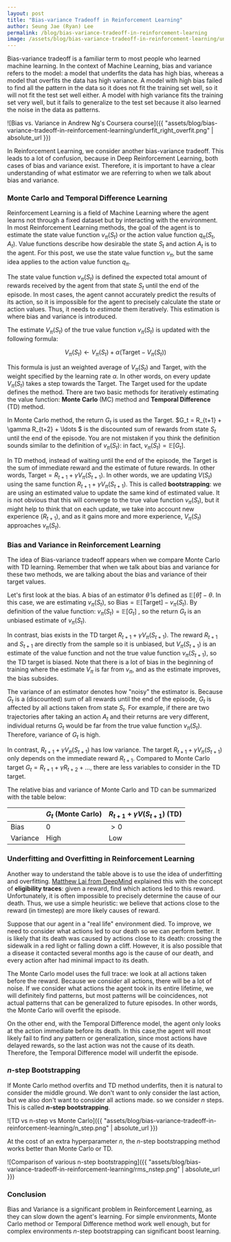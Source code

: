 ```yaml
---
layout: post
title: "Bias-variance Tradeoff in Reinforcement Learning"
author: Seung Jae (Ryan) Lee
permalink: /blog/bias-variance-tradeoff-in-reinforcement-learning
image: /assets/blog/bias-variance-tradeoff-in-reinforcement-learning/underfit_right_overfit.png
---
```


Bias-variance tradeoff is a familiar term to most people who learned machine learning. In the context of Machine Learning, bias and variance refers to the model: a model that underfits the data has high bias, whereas a model that overfits the data has high variance. A model with high bias failed to find all the pattern in the data so it does not fit the training set well, so it will not fit the test set well either. A model with high variance fits the training set very well, but it fails to generalize to the test set because it also learned the noise in the data as patterns.

![Bias vs. Variance in Andrew Ng's Coursera course]({{ "assets/blog/bias-variance-tradeoff-in-reinforcement-learning/underfit_right_overfit.png" | absolute_url }})

In Reinforcement Learning, we consider another bias-variance tradeoff. This leads to a lot of confusion, because in Deep Reinforcement Learning, both cases of bias and variance exist. Therefore, it is important to have a clear understanding of what estimator we are referring to when we talk about bias and variance.

### Monte Carlo and Temporal Difference Learning

Reinforcement Learning is a field of Machine Learning where the agent learns not through a fixed dataset but by interacting with the environment. In most Reinforcement Learning methods, the goal of the agent is to estimate the state value function $v_{\pi}(S_t)$ or the action value function $q_{\pi}(S_t, A_t)$. Value functions describe how desirable the state $S_t$ and action $A_t$ is to the agent. For this post, we use the state value function $v_{\pi}$, but the same idea applies to the action value function $q_{\pi}$.

The state value function $v_{\pi}(S_t)$ is defined the expected total amount of rewards received by the agent from that state $S_t$ until the end of the episode. In most cases, the agent cannot accurately predict the results of its action, so it is impossible for the agent to precisely calculate the state or action values. Thus, it needs to *estimate* them iteratively. This estimation is where bias and variance is introduced.

The estimate $V_{\pi}(S_t)$ of the true value function $v_{\pi}(S_t)$ is updated with the following formula:

$$ V_{\pi}(S_t) \leftarrow V_{\pi}(S_t) + \alpha (\text{Target} - V_{\pi}(S_t))$$

This formula is just an weighted average of $V_{\pi}(S_t)$ and $\text{Target}$, with the weight specified by the learning rate $\alpha$. In other words, on every update $V_{\pi}(S_t)$ takes a step towards the $\text{Target}$. The $\text{Target}$ used for the update defines the method. There are two basic methods for iteratively estimating the value function: **Monte Carlo** (MC) method and **Temporal Difference** (TD) method.

In Monte Carlo method, the return $G_t$ is used as the $\text{Target}$. $G_t = R_{t+1} + \gamma R_{t+2} + \ldots $ is the discounted sum of rewards from state $S_t$ until the end of the episode. You are not mistaken if you think the definition sounds similar to the definition of $v_{\pi}(S_t)$: in fact, $v_{\pi}(S_t) = \mathbb{E}[G_t]$.

In TD method, instead of waiting until the end of the episode, the $\text{Target}$ is the sum of immediate reward and the estimate of future rewards. In other words, $\text{Target} = R_{t+1} + \gamma V_{\pi}(S_{t+1})$. In other words, we are updating $V(S_t)$ using the same function $R_{t+1} + \gamma V_{\pi}(S_{t+1})$. This is called **bootstrapping**: we are using an estimated value to update the same kind of estimated value. It is not obvious that this will converge to the true value function $v_{\pi} (S_t)$, but it might help to think that on each update, we take into account new experience ($R_{t+1}$), and as it gains more and more experience, $V_{\pi}(S_t)$ approaches $v_{\pi}(S_t)$.

### Bias and Variance in Reinforcement Learning

The idea of Bias-variance tradeoff appears when we compare Monte Carlo with TD learning. Remember that when we talk about bias and variance for these two methods, we are talking about the bias and variance of their target values.

Let's first look at the bias. A bias of an estimator $\hat{\theta}$ is defined as $\mathbb{E}[\hat{\theta}] - \theta$. In this case, we are estimating $v_{\pi}(S_t)$, so $\text{Bias} = \mathbb{E}[\text{Target}] - v_{\pi}(S_t)$. By  definition of the value function: $v_{\pi}(S_t) = \mathbb{E} [G_t]$ , so the return $G_t$ is an unbiased estimate of $v_{\pi}(S_t)$.

In contrast, bias exists in the TD target $R_{t+1} + \gamma V_{\pi}(S_{t+1})$. The reward $R_{t+1}$ and $S_{t+1}$ are directly from the sample so it is unbiased, but $V_{\pi}(S_{t+1})$ is an estimate of the value function and not the true value function $v_{\pi}(S_{t+1})$, so the TD target is biased. Note that there is a lot of bias in the beginning of training where the estimate $V_{\pi}$ is far from $v_{\pi}$, and as the estimate improves, the bias subsides.

The variance of an estimator denotes how "noisy" the estimator is. Because $G_t$ is a (discounted) sum of all rewards until the end of the episode, $G_t$ is affected by all actions taken from state $S_t$. For example, if there are two trajectories after taking an action $A_t$ and their returns are very different, individual returns $G_t$ would be far from the true value function $v_{\pi}(S_t)$. Therefore, variance of $G_t$ is high.

In contrast, $R_{t+1} + \gamma V_{\pi}(S_{t+1})$ has low variance. The target $R_{t+1} + \gamma V_{\pi}(S_{t+1})$ only depends on the immediate reward $R_{t+1}$. Compared to Monte Carlo target $G_t = R_{t+1} + \gamma R_{t+2} + \ldots$, there are less variables to consider in the TD target.

The relative bias and variance of Monte Carlo and TD can be summarized with the table below:

|          | $G_t$ (Monte Carlo) | $R_{t+1} + \gamma V(S_{t+1})$ (TD) |
| -------- | ------------------- | ---------------------------------- |
| Bias     | 0                   | $> 0$                              |
| Variance | High                | Low                                |

### Underfitting and Overfitting in Reinforcement Learning

Another way to understand the table above is to use the idea of underfitting and overfitting. [Matthew Lai from DeepMind](http://qr.ae/TUppf6) explained this with the concept of **eligibility traces**: given a reward, find which actions led to this reward. Unfortunately, it is often impossible to precisely determine the cause of our death. Thus, we use a simple heuristic: we believe that actions close to the reward (in timestep) are more likely causes of reward.

Suppose that our agent in a "real life" environment died. To improve, we need to consider what actions led to our death so we can perform better. It is likely that its death was caused by actions close to its death: crossing the sidewalk in a red light or falling down a cliff. However, it is also possible that a disease it contacted several months ago is the cause of our death, and every action after had minimal impact to its death.

The Monte Carlo model uses the full trace: we look at all actions taken before the reward. Because we consider all actions, there will be a lot of noise. If we consider what actions the agent took in its entire lifetime, we will definitely find patterns, but most patterns will be coincidences, not actual patterns that can be generalized to future episodes. In other words, the Monte Carlo will overfit the episode.

On the other end, with the Temporal Difference model, the agent only looks at the action immediate before its death. In this case,the agent will most likely fail to find any pattern or generalization, since most actions have delayed rewards, so the last action was not the cause of its death. Therefore, the Temporal Difference model will underfit the episode.

### $n$-step Bootstrapping

If Monte Carlo method overfits and TD method underfits, then it is natural to consider the middle ground. We don't want to only consider the last action, but we also don't want to consider all actions made. so we consider $n$ steps. This is called **$n$-step bootstrapping**. 

![TD vs n-step vs Monte Carlo]({{ "assets/blog/bias-variance-tradeoff-in-reinforcement-learning/n_step.png" | absolute_url }})

At the cost of an extra hyperparameter $n$, the $n$-step bootstrapping method works better than Monte Carlo or TD. 

![Comparison of various n-step bootstrapping]({{ "assets/blog/bias-variance-tradeoff-in-reinforcement-learning/rms_nstep.png" | absolute_url }})

### Conclusion

Bias and Variance is a significant problem in Reinforcement Learning, as they can slow down the agent's learning. For simple environments, Monte Carlo method or Temporal Difference method work well enough, but for complex environments $n$-step bootstrapping can significant boost learning.
